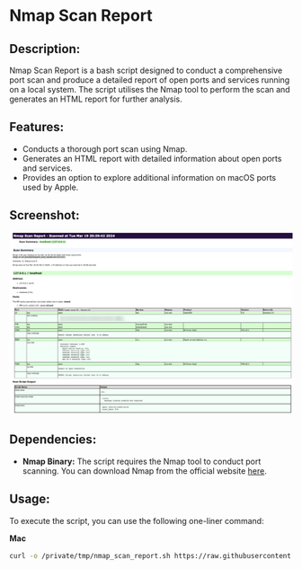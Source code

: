 # Nmap Scan Report

## Description:
Nmap Scan Report is a bash script designed to conduct a comprehensive port scan and produce a detailed report of open ports and services running on a local system. The script utilises the Nmap tool to perform the scan and generates an HTML report for further analysis.

## Features:
- Conducts a thorough port scan using Nmap.
- Generates an HTML report with detailed information about open ports and services.
- Provides an option to explore additional information on macOS ports used by Apple.

## Screenshot:
![Nmap Scan Report](https://github.com/simon-im-security/Nmap-Scan-Report/raw/main/nmap-scan-report-image.png)

## Dependencies:
- **Nmap Binary:** The script requires the Nmap tool to conduct port scanning. You can download Nmap from the official website [here](https://nmap.org/download).

## Usage:
To execute the script, you can use the following one-liner command:

**Mac**
```bash
curl -o /private/tmp/nmap_scan_report.sh https://raw.githubusercontent.com/simon-im-security/Nmap-Scan-Report/main/Nmap%20Scan%20Report_Mac.sh && chmod +x /private/tmp/nmap_scan_report.sh && /private/tmp/nmap_scan_report.sh
